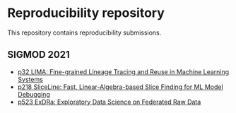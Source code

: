 # Reproducibility repository

This repository contains reproducibility submissions.

## SIGMOD 2021

- [p32 LIMA: Fine-grained Lineage Tracing and Reuse in Machine Learning Systems](sigmod2021-LIMA-rdm32/README.txt)
- [p218 SliceLine: Fast, Linear-Algebra-based Slice Finding for ML Model Debugging](sigmod2021-sliceline-p218/README.md)
- [p523 ExDRa: Exploratory Data Science on Federated Raw Data](sigmod2021-exdra-p523/README.md)
